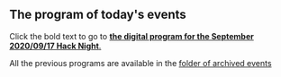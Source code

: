 ## The program of today's events

Click the bold text to go to [**the digital program for the September 2020/09/17 Hack Night**.](https://github.com/codeformilwaukee/hack-night-digital-programs/blob/master/archived_events/2020-09-17.md)

All the previous programs are available in the [folder of archived events](https://github.com/codeformilwaukee/hack-night-digital-programs/blob/master/archived_events)
